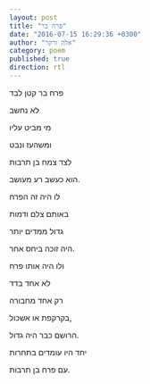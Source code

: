 ```yaml
---
layout: post
title: "פרח בר"
date: "2016-07-15 16:29:36 +0300"
author: "אלה ורקר"
category: poem
published: true
direction: rtl
---
```

פרח בר קטן לבד

לא נחשב

מי מביט עליו

ומשהעז ונבט

לצד צמח בן תרבות

הוא כעשב רע מעושב.



לו היה זה הפרח

באותם צלם ודמות

גדול ממדים יותר

היה זוכה ביחס אחר.



ולו היה אותו פרח

לא אחד בדד

רק אחד מחבורה

בקרקפת או אשכול,

הרושם כבר היה גדול.

יחד היו עומדים בתחרות

עם פרח בן תרבות.
